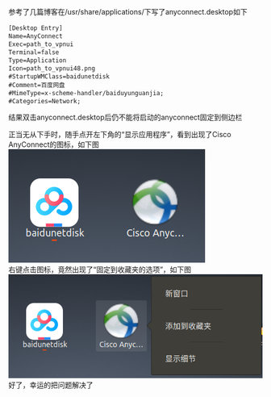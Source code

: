 参考了几篇博客在/usr/share/applications/下写了anyconnect.desktop如下
```
[Desktop Entry]
Name=AnyConnect
Exec=path_to_vpnui
Terminal=false
Type=Application
Icon=path_to_vpnui48.png
#StartupWMClass=baidunetdisk
#Comment=百度网盘
#MimeType=x-scheme-handler/baiduyunguanjia;
#Categories=Network;
```
结果双击anyconnect.desktop后仍不能将启动的anyconnect固定到侧边栏

正当无从下手时，随手点开左下角的“显示应用程序”，看到出现了Cisco AnyConnect的图标，如下图  
![image](./0.png)  
右键点击图标，竟然出现了“固定到收藏夹的选项”，如下图  
![image](./1.png)  
好了，幸运的把问题解决了
